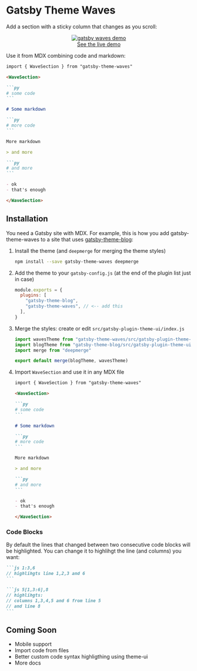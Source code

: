 # Gatsby Theme Waves

Add a section with a sticky column that changes as you scroll:

<div align="center">
<a href="https://gatsby-theme-waves.netlify.com/hello-world">
<img alt="gatsby waves demo" src="https://user-images.githubusercontent.com/1911623/61620586-6bb7cb80-ac71-11e9-9a78-ae8b95d164a9.gif" />
</a>
<div><a href="https://gatsby-theme-waves.netlify.com/hello-world">See the live demo</a></div>
</div>

Use it from MDX combining code and markdown:

````md
import { WaveSection } from "gatsby-theme-waves"

<WaveSection>

```py
# some code
```

# Some markdown

```py
# more code
```

More markdown

> and more

```py
# and more
```

- ok
- that's enough

</WaveSection>
````

## Installation

You need a Gatsby site with MDX. For example, this is how you add gatsby-theme-waves to a site that uses [gatsby-theme-blog](https://www.npmjs.com/package/gatsby-theme-blog):

1.  Install the theme (and `deepmerge` for merging the theme styles)

    ```sh
    npm install --save gatsby-theme-waves deepmerge
    ```

2.  Add the theme to your `gatsby-config.js` (at the end of the plugin list just in case)

    ```js
    module.exports = {
      plugins: [
        "gatsby-theme-blog",
        "gatsby-theme-waves", // <-- add this
      ],
    }
    ```

3.  Merge the styles: create or edit `src/gatsby-plugin-theme-ui/index.js`

    ```js
    import wavesTheme from "gatsby-theme-waves/src/gatsby-plugin-theme-ui/index"
    import blogTheme from "gatsby-theme-blog/src/gatsby-plugin-theme-ui/index"
    import merge from "deepmerge"

    export default merge(blogTheme, wavesTheme)
    ```

4)  Import `WaveSection` and use it in any MDX file

    ````md
    import { WaveSection } from "gatsby-theme-waves"

    <WaveSection>

    ```py
    # some code
    ```

    # Some markdown

    ```py
    # more code
    ```

    More markdown

    > and more

    ```py
    # and more
    ```

    - ok
    - that's enough

    </WaveSection>
    ````

### Code Blocks

By default the lines that changed between two consecutive code blocks will be highlighted. You can change it to highlihgt the line (and columns) you want:

````md
```js 1:3,6
// highlihgts line 1,2,3 and 6
```

```js 5[1,3:6],8
// highlihgts:
// columns 1,3,4,5 and 6 from line 5
// and line 8
```
````

## Coming Soon

- Mobile support
- Import code from files
- Better custom code syntax highligthing using theme-ui
- More docs
